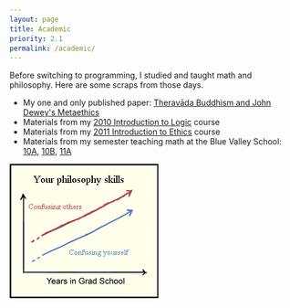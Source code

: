 ```yaml
---
layout: page
title: Academic
priority: 2.1
permalink: /academic/
---
```


Before switching to programming, I studied and taught math and philosophy.  Here are some scraps from those days.

* My one and only published paper: [Theravāda Buddhism and John Dewey's Metaethics](http://www.ugcs.caltech.edu/~oneeman/academics/Neeman.pdf)
* Materials from my [2010 Introduction to Logic](/misc/logic2010.zip) course 
* Materials from my [2011 Introduction to Ethics](/misc/ethics2011.zip) course 
* Materials from my semester teaching math at the Blue Valley School: [10A](/misc/10A.zip), [10B](/misc/10B.zip),
[11A](/misc/11A.zip)

[![Joke chart](/img/grad_school.gif)](http://www.phdcomics.com/comics.php?f=1356)